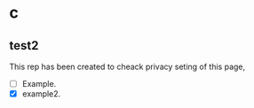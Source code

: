 # c
## test2 
This rep has been created to cheack privacy seting of this page,

- [ ] Example.
- [x] example2.
